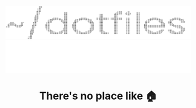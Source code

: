 <div align="center">
<img src="logo-light.svg#gh-light-mode-only">
<img src="logo-dark.svg#gh-dark-mode-only">
</div>
<h1 align="center">There's no place like 🏠</h1>
